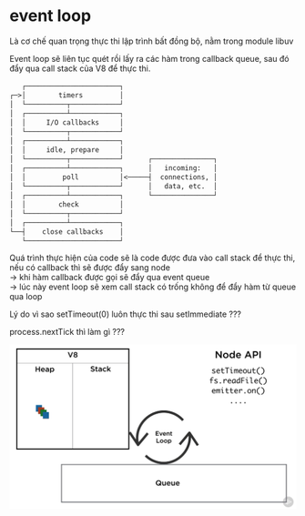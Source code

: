 # event loop

Là cơ chế quan trọng thực thi lập trình bất đồng bộ, nằm trong module libuv

Event loop sẽ liên  tục quét rồi lấy ra các hàm trong callback queue, sau đó đẩy qua call stack  của V8 để thực thi.

```
   ┌───────────────────────┐
┌─>│        timers         │
│  └──────────┬────────────┘
│  ┌──────────┴────────────┐
│  │     I/O callbacks     │
│  └──────────┬────────────┘
│  ┌──────────┴────────────┐
│  │     idle, prepare     │
│  └──────────┬────────────┘      ┌───────────────┐
│  ┌──────────┴────────────┐      │   incoming:   │
│  │         poll          │<─────┤  connections, │
│  └──────────┬────────────┘      │   data, etc.  │
│  ┌──────────┴────────────┐      └───────────────┘
│  │        check          │
│  └──────────┬────────────┘
│  ┌──────────┴────────────┐
└──┤    close callbacks    │
   └───────────────────────┘
```

Quá trình thực hiện của code sẽ là code được đưa vào call stack để thực thi, nếu có callback thì sẽ được đẩy sang node  
-&gt; khi hàm callback được gọi sẽ đẩy qua event queue  
-&gt; lúc này event loop sẽ xem call stack có trống không để đẩy hàm từ queue qua loop

Lý do vì sao setTimeout\(0\) luôn thực thi sau setImmediate ???

process.nextTick thì làm gì ???



![](/assets/event-loop-2.png)

